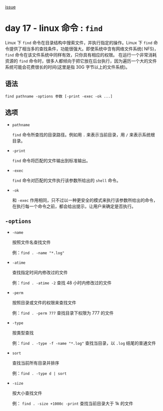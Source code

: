 [issue](https://api.github.com/repos/hoperyy/blog/issues/86)

# day 17 - linux 命令 : `find`

Linux 下 `find` 命令在目录结构中搜索文件，并执行指定的操作。Linux 下 `find` 命令提供了相当多的查找条件，功能很强大。即使系统中含有网络文件系统( NFS)，`find` 命令在该文件系统中同样有效，只你具有相应的权限。 在运行一个非常消耗资源的 `find` 命令时，很多人都倾向于把它放在后台执行，因为遍历一个大的文件系统可能会花费很长的时间(这里是指 30G 字节以上的文件系统)。

## 语法

```
find pathname -options 参数 [-print -exec -ok ...]
```
        
## 选项

+   `pathname`

    `find` 命令所查找的目录路径。例如用 `.` 来表示当前目录，用 `/` 来表示系统根目录。
    
+   `-print`

    `find` 命令将匹配的文件输出到标准输出。
    
+   `-exec`

    `find` 命令对匹配的文件执行该参数所给出的 `shell` 命令。
    
+   `-ok`

    和 `-exec` 作用相同，只不过以一种更安全的模式来执行该参数所给出的命令，在执行每一个命令之前，都会给出提示，让用户来确定是否执行。
    
## `-options`

+   `-name`

    按照文件名查找文件
    
    例：`find . -name "*.log"`
    
+   `-atime`

    查找指定时间内修改过的文件
    
    例：`find . -atime -2` 查找 48 小时内修改过的文件
    
+   `-perm`

    按照目录或文件的权限来查找文件
    
    例：`find . -perm 777` 查找目录下权限为 777 的文件
    
+   `-type`

    按类型查找
    
    例：`find . -type -f -name "*.log"` 查找当目录，以 `.log` 结尾的普通文件 
    
+   `sort`

    查找当前所有目录并排序
    
    例：`find . -type d | sort`
    
+   `-size`

    按大小查找文件
    
    例： `find . -size +1000c -print` 查找当前目录大于 1k 的文件
    


    
    



